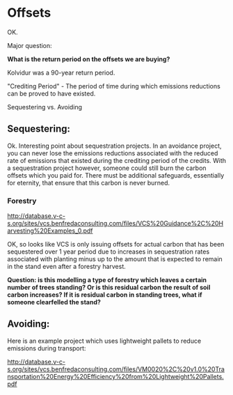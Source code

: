 # Offsets

OK. 

Major question: 

**What is the return period on the offsets we are buying?**

Kolvidur was a 90-year return period.


"Crediting Period" - The period of time during which emissions reductions can be proved to have existed.


Sequestering vs. Avoiding


## Sequestering:

Ok. Interesting point about sequestration projects. In an avoidance project, you can never lose the emissions reductions associated with the reduced rate of emissions that existed during the crediting period of the credits. With a sequestration project however, someone could still burn the carbon offsets which you paid for. There must be additional safeguards, essentially for eternity, that ensure that this carbon is never burned. 

### Forestry

http://database.v-c-s.org/sites/vcs.benfredaconsulting.com/files/VCS%20Guidance%2C%20Harvesting%20Examples_0.pdf

OK, so looks like VCS is only issuing offsets for actual carbon that has been sequestered over 1 year period due to increases in sequestration rates associated with planting minus up to the amount that is expected to remain in the stand even after a forestry harvest.

**Question: is this modelling a type of forestry which leaves a certain number of trees standing? Or is this residual carbon the result of soil carbon increases? If it is residual carbon in standing trees, what if someone clearfelled the stand?**


## Avoiding:

Here is an example project which uses lightweight pallets to reduce emissions during transport:

http://database.v-c-s.org/sites/vcs.benfredaconsulting.com/files/VM0020%2C%20v1.0%20Transportation%20Energy%20Efficiency%20from%20Lightweight%20Pallets.pdf


